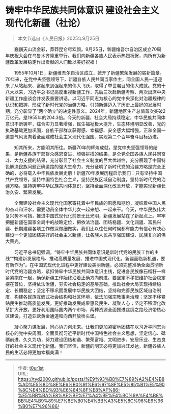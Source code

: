 # 铸牢中华民族共同体意识 建设社会主义现代化新疆（社论）


> 本文节选自《人民日报》2025年9月25日

　　巍巍天山流金彩，莽莽昆仑尽欢颜。9月25日，新疆维吾尔自治区成立70周年庆祝大会在乌鲁木齐隆重举行。我们向新疆各族人民表示热烈祝贺，向所有为新疆改革发展稳定作出贡献的人们致以美好祝福！

　　1955年10月1日，新疆维吾尔自治区成立，掀开了新疆繁荣发展的崭新篇章。70年来，在党中央坚强领导下，新疆各族人民共同当家作主，同全国人民一道迎来了从站起来、富起来到强起来的伟大飞跃，取得了举世瞩目的伟大成就。党的十八大以来，习近平总书记高度重视新疆工作，先后三次赴新疆考察、两次出席中央新疆工作座谈会并发表重要讲话。以习近平同志为核心的党中央深化对治疆规律的认识和把握，形成了新时代党的治疆方略，引领新疆迈入了历史上最好的发展时期，充分彰显了“两个确立”的决定性意义。2024年，新疆地区生产总值首次突破2万亿元，是1955年的204.3倍。今天的新疆，社会大局持续稳定，中华民族共同体意识不断铸牢，综合实力显著增强，民生福祉极大提升，生态环境明显改善，党的执政基础更加巩固，各族干部群众获得感、幸福感、安全感大幅增强，正和全国一道意气风发向着全面建成社会主义现代化强国、实现第二个百年奋斗目标迈进。

　　知其所来，方能明其所往。新疆70年的辉煌成就，是党中央坚强领导的结果，是新疆各族干部群众感恩奋进、顽强拼搏的结果，是全党全国各族人民共同奋斗、大力支援的结果，充分彰显了社会主义制度的巨大优越性，充分展现了中国特色解决民族问题正确道路的强大生命力，充分证明了新时代党的治疆方略是完全正确的，必将载入中华民族发展史册！新疆70年发展历程启示我们：只有坚持中国共产党领导，坚持中国特色社会主义，坚持民族区域自治制度，坚持新时代党的治疆方略，坚持铸牢中华民族共同体意识，坚持全面深化改革开放，才能实现新疆长治久安、繁荣发展。

　　全面建设社会主义现代化国家寄托着中华民族的夙愿和期盼，凝结着中国人民的奋斗和汗水，需要动员全体中华儿女一起来想、一起来干。今天，中华民族伟大复兴势不可挡，推进中国式现代化前景无比光明，新疆发展站在了新起点上。牢牢把握新疆在国家全局中的战略定位，把依法治疆、团结稳疆、文化润疆、富民兴疆、长期建疆各项工作做深做细做实，我们比以往任何时候都有能力有信心有决心建设一个更加团结美好的社会主义新疆，让各族人民共享强国建设、民族复兴的伟大荣光。

　　习近平总书记强调，“铸牢中华民族共同体意识是新时代党的民族工作的主线”“构建新发展格局、推动高质量发展、推进中国式现代化，新疆面临新机遇，要有新作为”。在中国式现代化进程中更好建设美丽新疆，必须完整准确全面贯彻新时代党的治疆方略，紧扣铸牢中华民族共同体意识主线，促进各民族像石榴籽一样紧紧抱在一起，确保新疆工作始终沿着正确方向前进。要坚定不移把维护社会稳定摆在首位，坚持依法治疆，夯实社会稳定的基层基础，推动社会大局实现持续稳定、长期稳定；坚定不移巩固发展中华民族大团结，坚持和完善民族区域自治制度，构建各民族互嵌式社会结构和社区环境，依法加强宗教事务治理；坚定不移紧贴民生推动高质量发展，更好推动发展成果惠及民生、凝聚人心；坚定不移深化改革扩大开放，更好利用国际国内两个市场、两种资源全面推进丝绸之路经济带核心区建设，打造亚欧黄金通道和向西开放桥头堡。

　　凝心聚力谋发展，同心协力创未来。让我们更加紧密地团结在以习近平同志为核心的党中央周围，全面贯彻习近平新时代中国特色社会主义思想，坚定信心、砥砺前进、久久为功，努力建设团结和谐、繁荣富裕、文明进步、安居乐业、生态良好的社会主义现代化新疆。我们坚信，新疆的明天必将更加兴旺发达，新疆各族人民的生活必将更加幸福美满！

---

> 作者: [t0ur1st](https://github.com/tyd2000)  
> URL: https://tyd2000.github.io/posts/%E9%93%B8%E7%89%A2%E4%B8%AD%E5%8D%8E%E6%B0%91%E6%97%8F%E5%85%B1%E5%90%8C%E4%BD%93%E6%84%8F%E8%AF%86-%E5%BB%BA%E8%AE%BE%E7%A4%BE%E4%BC%9A%E4%B8%BB%E4%B9%89%E7%8E%B0%E4%BB%A3%E5%8C%96%E6%96%B0%E7%96%86/  

